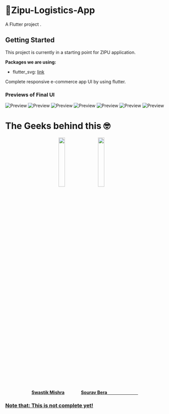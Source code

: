 # :rocket:Zipu-Logistics-App
A Flutter project .

## Getting Started

This project is currently in a starting point for ZIPU application.


**Packages we are using:**

- flutter_svg: [link](https://pub.dev/packages/flutter_svg)

Complete responsive e-commerce app UI by using flutter.


### Previews of Final UI

![Preview](/sample/1.jpg)
![Preview](/sample/2.jpg)
![Preview](/sample/3.jpg)
![Preview](/sample/login.jpg)
![Preview](/sample/register.jpg)
![Preview](/sample/forgotpass.jpg)
![Preview](/sample/otpverification.jpg)




<h1 align= "left"><b>The Geeks behind this 🤓</b></h1>

<p align="center">
<img width=20% src="https://avatars0.githubusercontent.com/u/11945973?s=50&u=631b3ec8f1cc7a2d3937cd8d60dd562887557ae2&v=4">&ensp;&ensp;&ensp;
<img width=20% src="https://avatars2.githubusercontent.com/u/53810519?s=50&u=c716c11e3e57faf13816af35ab6be152be1092b2&v=4">&ensp;&ensp;&ensp;

</p>

<h4 align="center">
<a href="https://github.com/Swastik2000">
<b>Swastik Mishra</b></a>&ensp;&ensp;&ensp;&ensp;&ensp;&ensp;&ensp;
<a href="https://github.com/Zeo-shark">
<b>Sourav Bera</b>&ensp;&ensp;&ensp;&ensp;&ensp;&ensp;&ensp;&ensp;&ensp;&ensp;&ensp;&ensp;&ensp;&ensp;
</h4>

### Note that: This is not complete yet!





